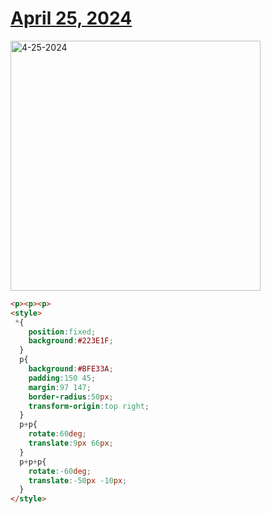 # [April 25, 2024](https://cssbattle.dev/play/0h82AUyvZ4pkLXUbgtoK)

<img src="https://firebasestorage.googleapis.com/v0/b/cssbattleapp.appspot.com/o/user%2Fummd3POvEDfFyeFvVdOMG3OOrwE2%2Ftargets%2Ftarget_SgHpJ9b@2x.png?alt=media" width="400" alt="4-25-2024" />

```html
<p><p><p>
<style>
 *{
    position:fixed;
    background:#223E1F;
  }
  p{
    background:#BFE33A;
    padding:150 45;
    margin:97 147;
    border-radius:50px;
    transform-origin:top right;
  }
  p+p{
    rotate:60deg;
    translate:9px 66px;
  }
  p+p+p{
    rotate:-60deg;
    translate:-50px -10px;
  }
</style>
```

